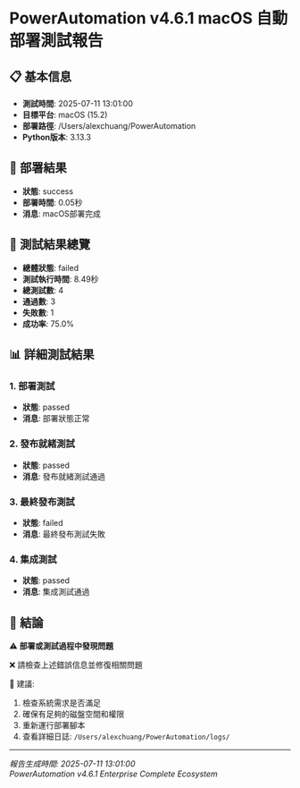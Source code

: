 
# PowerAutomation v4.6.1 macOS 自動部署測試報告

## 📋 基本信息
- **測試時間**: 2025-07-11 13:01:00
- **目標平台**: macOS (15.2)
- **部署路徑**: /Users/alexchuang/PowerAutomation
- **Python版本**: 3.13.3

## 🚀 部署結果
- **狀態**: success
- **部署時間**: 0.05秒
- **消息**: macOS部署完成

## 🧪 測試結果總覽
- **總體狀態**: failed
- **測試執行時間**: 8.49秒
- **總測試數**: 4
- **通過數**: 3
- **失敗數**: 1
- **成功率**: 75.0%

## 📊 詳細測試結果

### 1. 部署測試
- **狀態**: passed
- **消息**: 部署狀態正常

### 2. 發布就緒測試  
- **狀態**: passed
- **消息**: 發布就緒測試通過

### 3. 最終發布測試
- **狀態**: failed
- **消息**: 最終發布測試失敗

### 4. 集成測試
- **狀態**: passed
- **消息**: 集成測試通過

## 🎯 結論


⚠️ **部署或測試過程中發現問題**

❌ 請檢查上述錯誤信息並修復相關問題

🔧 建議:
1. 檢查系統需求是否滿足
2. 確保有足夠的磁盤空間和權限
3. 重新運行部署腳本
4. 查看詳細日誌: `/Users/alexchuang/PowerAutomation/logs/`


---
*報告生成時間: 2025-07-11 13:01:00*  
*PowerAutomation v4.6.1 Enterprise Complete Ecosystem*
